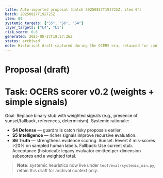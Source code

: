 ```yaml
---
title: Auto-imported proposal (batch 20250827T192725Z, item 04)
batch: 20250827T192725Z
item: 04
systemic_targets: ["S5", "S6", "S4"]
layer_targets: ["L4", "L5"]
risk_score: 0.6
generated: 2025-08-27T19:27:26Z
status: archived
note: Historical draft captured during the OCERS era; retained for context.
---
```


# Proposal (draft)
# Task: OCERS scorer v0.2 (weights + simple signals)
Goal: Replace binary stub with weighted signals (e.g., presence of sunset/fallback, references, determinism).
Systemic rationale:
- **S4 Defense** — guardrails catch risky proposals earlier.
- **S5 Intelligence** — richer signals improve recursive evaluation.
- **S6 Truth** — strengthens evidence scoring.
Sunset: Revert if mis-scores >20% on sampled human labels.
Fallback: Use current stub.
Acceptance (historical): legacy evaluator emitted per-dimension subscores and a weighted total.  
> **Note:** systemic heuristics now live under `teof/eval/systemic_min.py`; retain this draft for archival context only.
